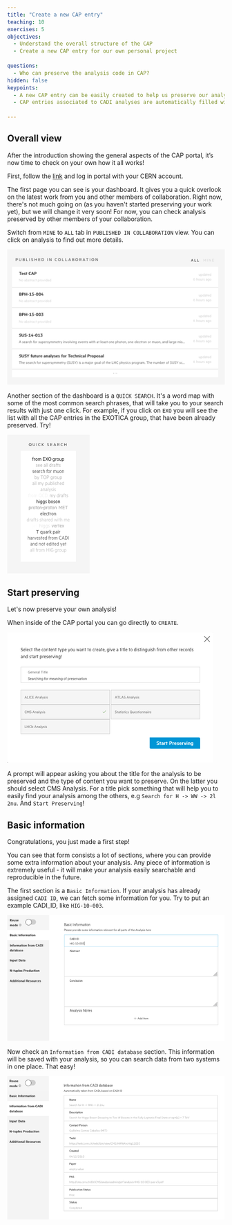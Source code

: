 ```yaml
---
title: "Create a new CAP entry"
teaching: 10
exercises: 5
objectives:
  - Understand the overall structure of the CAP
  - Create a new CAP entry for our own personal project

questions:
  - Who can preserve the analysis code in CAP?
hidden: false
keypoints:
  - A new CAP entry can be easily created to help us preserve our analysis assets
  - CAP entries associated to CADI analyses are automatically filled with the CADI information

---
```



## Overall view

After the introduction showing the general aspects of the CAP portal, it’s now time to check on your own how it all works!

First, follow the [link](https://analysispreservation-dev.cern.ch/) and log in portal with your CERN account.

The first page you can see is your dashboard. It gives you a quick overlook on the latest work from you and other members of collaboration. Right now, there's not much going on (as you haven't started preserving your work yet), but we will change it very soon! For now, you can check analysis preserved by other members of your collaboration.

Switch from `MINE` to `ALL` tab in `PUBLISHED IN COLLABORATION` view. You can click on analysis to find out more details.

![](../fig/publishedview.png)

Another section of the dashboard is a `QUICK SEARCH`. It's a word map with some of the most common search phrases, that will take you to your search results with just one click. For example, if you click on `EXO` you will see the list with all the CAP entries in the EXOTICA group, that have been already preserved. Try!

![](../fig/quicksearch.png)

## Start preserving

Let's now preserve your own analysis!

When inside of the CAP portal you can go directly to `CREATE`.

![](../fig/create.png)

A prompt will appear asking you about the title for the analysis to be preserved and the type of content you want to preserve. On the latter you should select CMS Analysis. For a title pick something that will help you to easily find your analysis among the others, e.g `Search for H -> WW -> 2l 2nu`. And `Start Preserving`!

## Basic information

Congratulations, you just made a first step!

You can see that form consists a lot of sections, where you can provide some extra information about your analysis. Any piece of information is extremely useful - it will make your analysis easily searchable and reproducible in the future.

The first section is a `Basic Information`. If your analysis has already assigned `CADI ID`, we can fetch some information for you. Try to put an example CADI_ID, like `HIG-10-003`.

![](../fig/cadi_id.png)

Now check an `Information from CADI database` section. This information will be saved with your analysis, so you can search data from two systems in one place. That easy!

![](../fig/cadi_info.png)
